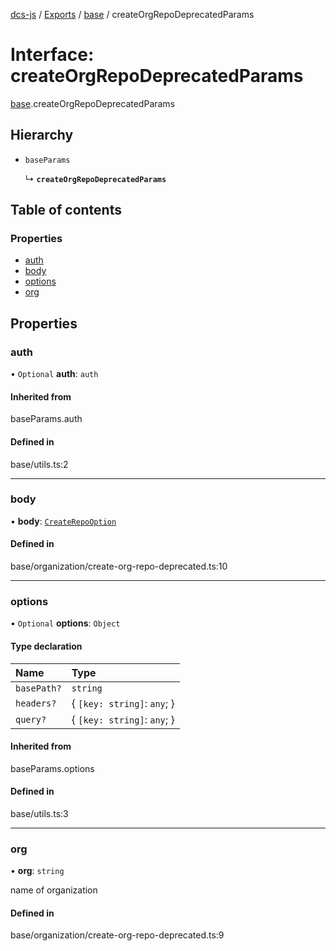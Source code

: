 [dcs-js](../README.md) / [Exports](../modules.md) / [base](../modules/base.md) / createOrgRepoDeprecatedParams

# Interface: createOrgRepoDeprecatedParams

[base](../modules/base.md).createOrgRepoDeprecatedParams

## Hierarchy

- `baseParams`

  ↳ **`createOrgRepoDeprecatedParams`**

## Table of contents

### Properties

- [auth](base.createOrgRepoDeprecatedParams.md#auth)
- [body](base.createOrgRepoDeprecatedParams.md#body)
- [options](base.createOrgRepoDeprecatedParams.md#options)
- [org](base.createOrgRepoDeprecatedParams.md#org)

## Properties

### <a id="auth" name="auth"></a> auth

• `Optional` **auth**: `auth`

#### Inherited from

baseParams.auth

#### Defined in

base/utils.ts:2

___

### <a id="body" name="body"></a> body

• **body**: [`CreateRepoOption`](base.CreateRepoOption.md)

#### Defined in

base/organization/create-org-repo-deprecated.ts:10

___

### <a id="options" name="options"></a> options

• `Optional` **options**: `Object`

#### Type declaration

| Name | Type |
| :------ | :------ |
| `basePath?` | `string` |
| `headers?` | { `[key: string]`: `any`;  } |
| `query?` | { `[key: string]`: `any`;  } |

#### Inherited from

baseParams.options

#### Defined in

base/utils.ts:3

___

### <a id="org" name="org"></a> org

• **org**: `string`

name of organization

#### Defined in

base/organization/create-org-repo-deprecated.ts:9
